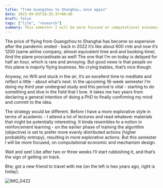 ```yaml
---
title: "from Guangzhou to Shanghai… once again"
date: 2023-09-03T18:35:37+08:00
draft: false
tags: ["life", "research"]
summary: This semester I will be more focused on computational economic and mechanism design.
---
```


The price of flying from Guangzhou to Shanghai has become so expensive after the pandemic ended - back in 2022 it’s like about 600 rmb and now it’s 1200 (same airline company, almost equivalent time and and booking time). And the plane procrastinate as well! The one that I’m on today is delayed for half an hour, which is rare and annoying. But good news is that people on this plane is majorly flying business. No crying babies, that’s nice though.

Anyway, no Wifi and stuck in the air, it’s an excellent time to meditate and reflect a little - about what’s next. In the upcoming 16-week semester I’m doing my third year undergrad study and this period is vital - starting to do something and dive in the field that I love. It takes me two years from declaring a general intention of doing a PhD to finally confirming my mind and commit to the idea. 

The strategy would be different. Before I have a more explorative style in terms of academic - I attend a lot of lectures and read whatever materials that might be potentially interesting. It kinda resembles to a notion in reinforcement learning - on the earlier phase of training the algorithm (objective) is set to prefer more evenly distributed actions (higher probability entropy), resulting in more explorative actions. But this semester I will be more focused, on computational economic and mechanism design. 

Wait and see! Like after two or three weeks I’ll start rubbishing it, and that’s the sign of getting on track.

Btw, got a new friend to travel with me (on the left is two years ago, right is today).

![IMG_0422](/new_plan/IMG_0422.jpeg)

